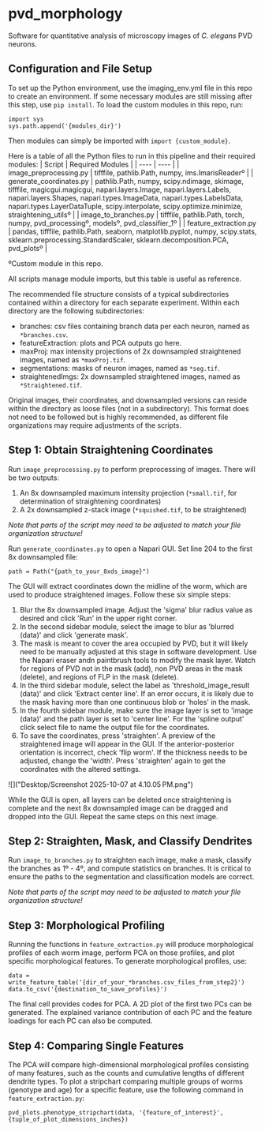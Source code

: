# pvd_morphology
Software for quantitative analysis of microscopy images of *C. elegans* PVD neurons.

## Configuration and File Setup
To set up the Python environment, use the imaging_env.yml file in this repo to create an environment. If some necessary modules are still missing after this step, use `pip install`. To load the custom modules in this repo, run:
```
import sys
sys.path.append('{modules_dir}')
```
Then modules can simply be imported with `import {custom_module}`.

Here is a table of all the Python files to run in this pipeline and their required modules:
| Script | Required Modules |
| ---- | ---- |
| image_preprocessing.py | tifffile, pathlib.Path, numpy, ims.ImarisReaderº |
| generate_coordinates.py | pathlib.Path, numpy, scipy.ndimage, skimage, tifffile, magicgui.magicgui, napari.layers.Image, napari.layers.Labels, napari.layers.Shapes, napari.types.ImageData, napari.types.LabelsData, napari.types.LayerDataTuple, scipy.interpolate, scipy.optimize.minimize, straightening_utilsº | 
| image_to_branches.py | tifffile, pathlib.Path, torch, numpy, pvd_processingº, modelsº, pvd_classifier_1º |
| feature_extraction.py | pandas, tifffile, pathlib.Path, seaborn, matplotlib.pyplot, numpy, scipy.stats, sklearn.preprocessing.StandardScaler, sklearn.decomposition.PCA, pvd_plotsº |

ºCustom module in this repo.

All scripts manage module imports, but this table is useful as reference.

The recommended file structure consists of a typical subdirectories contained within a directory for each separate experiment. Within each directory are the following subdirectories:
* branches: csv files containing branch data per each neuron, named as `*branches.csv`.
* featureExtraction: plots and PCA outputs go here.
* maxProj: max intensity projections of 2x downsampled straightened images, named as `*maxProj.tif`.
* segmentations: masks of neuron images, named as `*seg.tif`.
* straightenedImgs: 2x downsampled straightened images, named as `*Straightened.tif`.

Original images, their coordinates, and downsampled versions can reside within the directory as loose files (not in a subdirectory). This format does not need to be followed but is highly recommended, as different file organizations may require adjustments of the scripts.

## Step 1: Obtain Straightening Coordinates
Run `image_preprocessing.py` to perform preprocessing of images. There will be two outputs:
1) An 8x downsampled maximum intensity projection (`*small.tif`, for determination of straightening coordinates)
2) A 2x downsampled z-stack image (`*squished.tif`, to be straightened)

*Note that parts of the script may need to be adjusted to match your file organization structure!*

Run `generate_coordinates.py` to open a Napari GUI. Set line 204 to the first 8x downsampled file:
```
path = Path("{path_to_your_8xds_image}")
```

The GUI will extract coordinates down the midline of the worm, which are used to produce straightened images. Follow these six simple steps:
1) Blur the 8x downsampled image. Adjust the 'sigma' blur radius value as desired and click 'Run' in the upper right corner.
2) In the second sidebar module, select the image to blur as 'blurred (data)' and click 'generate mask'.
3) The mask is meant to cover the area occupied by PVD, but it will likely need to be manually adjusted at this stage in software development. Use the Napari eraser andn paintbrush tools to modify the mask layer. Watch for regions of PVD not in the mask (add), non PVD areas in the mask (delete), and regions of FLP in the mask (delete).
4) In the third sidebar module, select the label as 'threshold_image_result (data)' and click 'Extract center line'. If an error occurs, it is likely due to the mask having more than one continuous blob or 'holes' in the mask.
5) In the fourth sidebar module, make sure the image layer is set to 'image (data)' and the path layer is set to 'center line'. For the 'spline output' click select file to name the output file for the coordinates.
6) To save the coordinates, press 'straighten'. A preview of the straightened image will appear in the GUI. If the anterior-posterior orientation is incorrect, check 'flip worm'. If the thickness needs to be adjusted, change the 'width'. Press 'straighten' again to get the coordinates with the altered settings.

![]("Desktop/Screenshot 2025-10-07 at 4.10.05 PM.png")

While the GUI is open, all layers can be deleted once straightening is complete and the next 8x downsampled image can be dragged and dropped into the GUI. Repeat the same steps on this next image.

## Step 2: Straighten, Mask, and Classify Dendrites
Run `image_to_branches.py` to straighten each image, make a mask, classify the branches as 1º - 4º, and compute statistics on branches. It is critical to ensure the paths to the segmentation and classification models are correct.

*Note that parts of the script may need to be adjusted to match your file organization structure!*

## Step 3: Morphological Profiling
Running the functions in `feature_extraction.py` will produce morphological profiles of each worm image, perform PCA on those profiles, and plot specific morphological features. To generate morphological profiles, use:
```
data = write_feature_table('{dir_of_your_*branches.csv_files_from_step2}')
data.to_csv('{destination_to_save_profiles}')
```
The final cell provides codes for PCA. A 2D plot of the first two PCs can be generated. The explained variance contribution of each PC and the feature loadings for each PC can also be computed.

## Step 4: Comparing Single Features
The PCA will compare high-dimensional morphological profiles consisting of many features, such as the counts and cumulative lengths of different dendrite types. To plot a stripchart comparing multiple groups of worms (genotype and age) for a specific feature, use the following command in `feature_extraction.py`:
```
pvd_plots.phenotype_stripchart(data, '{feature_of_interest}', {tuple_of_plot_dimensions_inches})
```


 
